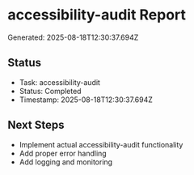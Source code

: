 # accessibility-audit Report

Generated: 2025-08-18T12:30:37.694Z

## Status
- Task: accessibility-audit
- Status: Completed
- Timestamp: 2025-08-18T12:30:37.694Z

## Next Steps
- Implement actual accessibility-audit functionality
- Add proper error handling
- Add logging and monitoring
